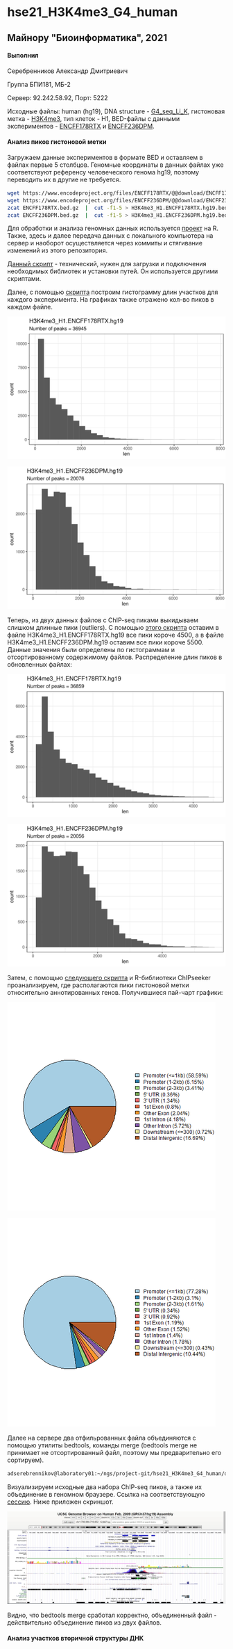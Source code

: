 # hse21_H3K4me3_G4_human

## Майнору "Биоинформатика", 2021

#### Выполнил

Серебренников Александр Дмитриевич

Группа БПИ181, МБ-2

Сервер: 92.242.58.92, Порт: 5222

Исходные файлы: human (hg19), DNA structure - 
[G4_seq_Li_K](https://www.ncbi.nlm.nih.gov/geo/query/acc.cgi?acc=GSM3003539), 
гистоновая метка - [H3K4me3](https://www.encodeproject.org/chip-seq-matrix/?type=Experiment&replicates.library.biosample.donor.organism.scientific_name=Homo%20sapiens&assay_title=Histone%20ChIP-seq&assay_title=Mint-ChIP-seq&status=released),
тип клеток - Н1, BED-файлы с данными экспериментов - 
[ENCFF178RTX](https://www.encodeproject.org/experiments/ENCSR019SQX/) 
и [ENCFF236DPM](https://www.encodeproject.org/experiments/ENCSR003SSR/).

#### Анализ пиков гистоновой метки

Загружаем данные экспериментов в формате BED и оставляем в файлах первые 5 столбцов. 
Геномные координаты в данных файлах уже соответствуют референсу человеческого генома 
hg19, поэтому переводить их в другие не требуется. 

```bash
wget https://www.encodeproject.org/files/ENCFF178RTX/@@download/ENCFF178RTX.bed.gz
wget https://www.encodeproject.org/files/ENCFF236DPM/@@download/ENCFF236DPM.bed.gz
zcat ENCFF178RTX.bed.gz  |  cut -f1-5 > H3K4me3_H1.ENCFF178RTX.hg19.bed
zcat ENCFF236DPM.bed.gz  |  cut -f1-5 > H3K4me3_H1.ENCFF236DPM.hg19.bed
```

Для обработки и анализа геномных данных используется 
[проект](https://github.com/SerebrennikovAlexandr/hse21_H3K4me3_G4_human/tree/main/src) 
на R. Также, здесь и далее передача данных с локального компьютера на сервер и наоборот
осуществляется через коммиты и стягивание изменений из этого репозитория.

[Данный скрипт](https://github.com/SerebrennikovAlexandr/hse21_H3K4me3_G4_human/blob/main/src/lib.R) - технический, 
нужен для загрузки и подключения необходимых библиотек и установки путей. Он используется другими скриптами.

Далее, с помощью [скрипта](https://github.com/SerebrennikovAlexandr/hse21_H3K4me3_G4_human/blob/main/src/len_hist.R)
построим гистограмму длин участков для каждого эксперимента. 
На графиках также отражено кол-во пиков в каждом файле.

![len_hist.H3K4me3_H1.ENCFF178RTX.hg19](https://github.com/SerebrennikovAlexandr/hse21_H3K4me3_G4_human/blob/main/images/len_hist.H3K4me3_H1.ENCFF178RTX.hg19.png)

![len_hist.H3K4me3_H1.ENCFF236DPM.hg19](https://github.com/SerebrennikovAlexandr/hse21_H3K4me3_G4_human/blob/main/images/len_hist.H3K4me3_H1.ENCFF236DPM.hg19.png)

Теперь, из двух данных файлов с ChIP-seq пиками выкидываем слишком длинные пики (outliers). 
С помощью [этого скрипта](https://github.com/SerebrennikovAlexandr/hse21_H3K4me3_G4_human/blob/main/src/filter_peaks.R)
оставим в файле H3K4me3_H1.ENCFF178RTX.hg19 все пики короче 4500, 
а в файле H3K4me3_H1.ENCFF236DPM.hg19 оставим все пики короче 5500. Данные значения
были определены по гистограммам и отсортированному содержимому файлов. 
Распределение длин пиков в обновленных файлах:

![filter_peaks.H3K4me3_H1.ENCFF178RTX.hg19.filtered.hist](https://github.com/SerebrennikovAlexandr/hse21_H3K4me3_G4_human/blob/main/images/filter_peaks.H3K4me3_H1.ENCFF178RTX.hg19.filtered.hist.png)

![filter_peaks.H3K4me3_H1.ENCFF236DPM.hg19.filtered.hist](https://github.com/SerebrennikovAlexandr/hse21_H3K4me3_G4_human/blob/main/images/filter_peaks.H3K4me3_H1.ENCFF236DPM.hg19.filtered.hist.png)

Затем, с помощью [следующего скрипта](https://github.com/SerebrennikovAlexandr/hse21_H3K4me3_G4_human/blob/main/src/chip_seeker.R)
и R-библиотеки ChIPseeker проанализируем, где располагаются пики 
гистоновой метки относительно аннотированных генов. 
Получившиеся пай-чарт графики:

![chip_seeker.H3K4me3_H1.ENCFF178RTX.hg19.filtered.plotAnnoPie](https://github.com/SerebrennikovAlexandr/hse21_H3K4me3_G4_human/blob/main/images/chip_seeker.H3K4me3_H1.ENCFF178RTX.hg19.filtered.plotAnnoPie.png)

![chip_seeker.H3K4me3_H1.ENCFF236DPM.hg19.filtered.plotAnnoPie](https://github.com/SerebrennikovAlexandr/hse21_H3K4me3_G4_human/blob/main/images/chip_seeker.H3K4me3_H1.ENCFF236DPM.hg19.filtered.plotAnnoPie.png)

Далее на сервере два отфильрованных файла объединяются с помощью утилиты bedtools, команды merge 
(bedtools merge не принимает не отсортированный файл, поэтому мы предварительно его сортируем).

```bash
adserebrennikov@laboratory01:~/ngs/project-git/hse21_H3K4me3_G4_human/data$ cat  *.filtered.bed  |   sort -k1,1 -k2,2n   |   bedtools merge   >  H3K4me3_H1.merge.hg19.bed 
```

Визуализируем исходные два набора ChIP-seq пиков, а также их объединение в геномном браузере.
Ссылка на соответствующую [сессию](https://genome.ucsc.edu/s/SerebrennikovAlexandr/minor_bioinformatics). Ниже приложен скриншот.

![Скриншот_сессии_в_геномном_браузере](https://github.com/SerebrennikovAlexandr/hse21_H3K4me3_G4_human/blob/main/screenshots/session1.png)

Видно, что bedtools merge сработал корректно, объединенный файл - действительно объединение пиков из двух файлов.

#### Анализ участков вторичной структуры ДНК

